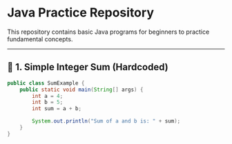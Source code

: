 
# Java Practice Repository

This repository contains basic Java programs for beginners to practice fundamental concepts.

---

## 🔢 1. Simple Integer Sum (Hardcoded)

```java
public class SumExample {
    public static void main(String[] args) {
        int a = 4;
        int b = 5;
        int sum = a + b;

        System.out.println("Sum of a and b is: " + sum);
    }
}

